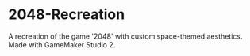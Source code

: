# 2048-Recreation
A recreation of the game '2048' with custom space-themed aesthetics. Made with GameMaker Studio 2.
